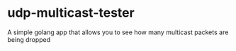 udp-multicast-tester
====================

A simple golang app that allows you to see how many multicast packets are being dropped
